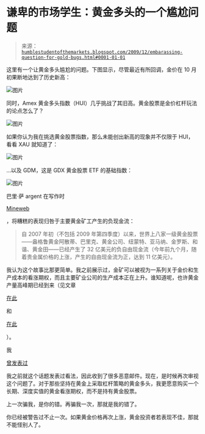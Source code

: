 <!--yml

类别：未分类

日期：2024-05-18 00:41:41

-->

# 谦卑的市场学生：黄金多头的一个尴尬问题

> 来源：[`humblestudentofthemarkets.blogspot.com/2009/12/embarassing-question-for-gold-bugs.html#0001-01-01`](https://humblestudentofthemarkets.blogspot.com/2009/12/embarassing-question-for-gold-bugs.html#0001-01-01)

这里有一个让黄金多头尴尬的问题。下图显示，尽管最近有所回调，金价在 10 月初果断地达到了历史新高：

![图片](https://blogger.googleusercontent.com/img/b/R29vZ2xl/AVvXsEgkULWxnTKW3BZY7Fs4NV7_T9dwqH73z49lCjqzkxT_6rhzin7lwhJQHVdFP-S0w5gTi52OytYkJvAPSqjZgZs9IQcyTca2ubfhe_IdrtU3FxaCMNjqgLqB-UP0UOfkgeBNcwtspdZ8pR6C/s1600-h/Gold.JPG)

同时，Amex 黄金多头指数（HUI）几乎挑战了其旧高。黄金股票是金价杠杆玩法的论点怎么了？

![图片](https://blogger.googleusercontent.com/img/b/R29vZ2xl/AVvXsEjz00gzQP-Un0XAOLAAO848ph4wXNQBtkXJTjeUMojNDUDDtuq0P6l1vYXE_Wt-QE8xgj94RzouHArnPQ9s5CgURNRH725brPEHq1-S8LoQ5Od4qO1ImP-Wz-2O9nw_qU8WbnFJyBymwZOR/s1600-h/HUI.JPG)

如果你认为我在挑选黄金股票指数，那么未能创出新高的现象并不仅限于 HUI，看看 XAU 就知道了：

![图片](https://blogger.googleusercontent.com/img/b/R29vZ2xl/AVvXsEg-3ik1C2lMW1tzt3VnasEbblEZj1S3Ce967DxucQa-pWhhKIKcPDdbuwIKlWO4umXlqXTyD_vwVPMOO0tUnEJ67uLoy6CRDAoYuuzaotCpplmR_hr7YVu4qTjdtNZY8F62DHuGO7TY44NB/s1600-h/XAU.JPG)

…以及 GDM，这是 GDX 黄金股票 ETF 的基础指数：

![图片](https://blogger.googleusercontent.com/img/b/R29vZ2xl/AVvXsEi8txktGDjcX7rTZTyyc4y4n9Y22_MiMB2qpeUEOi91B0MLKk8HMwguW-bV5G9NvJWsNyBAOOF0fPOXPUs3eGyMmLRE7JOrIozv6WxbkWZrjnUo6qSUZC__0W2dM1u1q07tWP4fvlPX2kzG/s1600-h/GDM.JPG)

巴里·萨 argent 在写作时

[Mineweb](http://www.mineweb.com/mineweb/view/mineweb/en/page33?oid=94157&sn=Detail)

，将糟糕的表现归咎于主要黄金矿工产生的负现金流：

> 自 2007 年初（不包括 2009 年第四季度）以来，世界上八家一级黄金股票——盎格鲁黄金阿散蒂、巴里克、黄金公司、纽蒙特、亚马纳、金罗斯、和谐、黄金田——已经产生了 32 亿美元的负自由现金流（今年前九个月，随着贵金属价格的上涨，产生的自由现金流为正，达到 11 亿美元）。

我认为这个故事比那更简单。我之前展示过，金矿可以被视为一系列关于金价和生产成本的看涨期权，而且主要矿业公司的生产成本正在上升。谁知道呢，也许黄金产量高峰期已经到来（见文章

[在此](http://europe.theoildrum.com/node/5989)

和

[在此](http://europe.theoildrum.com/node/5995)

）。

我

[曾发表过](http://humblestudentofthemarkets.blogspot.com/2009/03/market-valuing-gold-stocks-on-cash-flow.html)

我之前就这个话题发表过看法，因此收到了很多恶意邮件。现在，是时候再次审视这个问题了。对于那些坚持在黄金上采取杠杆策略的黄金多头，我更愿意购买一个长期、深度实值的黄金看涨期权，而不是持有黄金股票。

上一次骗我，是你的错。再骗我一次，那就是我的错了。

你已经被警告过不止一次。如果黄金价格再次上涨，黄金投资者若表现不佳，那就不能怪别人了。
